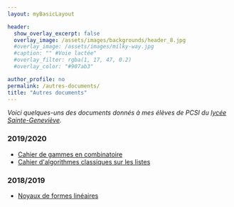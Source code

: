 ```yaml
---
layout: myBasicLayout

header:
  show_overlay_excerpt: false
  overlay_image: /assets/images/backgrounds/header_8.jpg
  #overlay_image: /assets/images/milky-way.jpg
  #caption: "" #Voie lactée"
  #overlay_filter: rgba(1, 17, 47, 0.2)
  #overlay_color: "#907ab3"

author_profile: no
permalink: /autres-documents/
title: "Autres documents"
---
```


*Voici quelques-uns des documents donnés à mes élèves de PCSI du [lycée Sainte-Geneviève](https://www.bginette.com).*


### 2019/2020
- [Cahier de gammes en combinatoire](combinatoire_cahier_exercices_corriges.pdf)
- [Cahier d'algorithmes classiques sur les listes](algorithmes_listes_cahier_de_correction.pdf)

### 2018/2019
- [Noyaux de formes linéaires](DS_blanc_2018_19_formes_lineaires.pdf)

